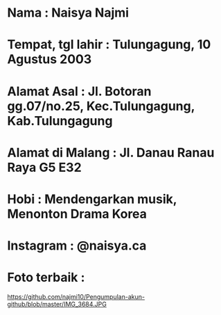 # Nama : Naisya Najmi
# Tempat, tgl lahir : Tulungagung, 10 Agustus 2003
# Alamat Asal : Jl. Botoran gg.07/no.25, Kec.Tulungagung, Kab.Tulungagung
# Alamat di Malang : Jl. Danau Ranau Raya G5 E32
# Hobi : Mendengarkan musik, Menonton Drama Korea
# Instagram : @naisya.ca
# Foto terbaik : 
https://github.com/najmi10/Pengumpulan-akun-github/blob/master/IMG_3684.JPG
